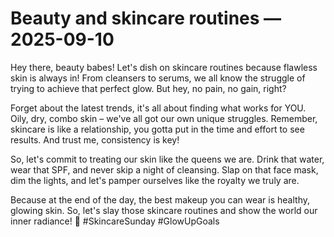 # Beauty and skincare routines — 2025-09-10

Hey there, beauty babes! Let's dish on skincare routines because flawless skin is always in! From cleansers to serums, we all know the struggle of trying to achieve that perfect glow. But hey, no pain, no gain, right?

Forget about the latest trends, it's all about finding what works for YOU. Oily, dry, combo skin – we've all got our own unique struggles. Remember, skincare is like a relationship, you gotta put in the time and effort to see results. And trust me, consistency is key!

So, let's commit to treating our skin like the queens we are. Drink that water, wear that SPF, and never skip a night of cleansing. Slap on that face mask, dim the lights, and let's pamper ourselves like the royalty we truly are.

Because at the end of the day, the best makeup you can wear is healthy, glowing skin. So, let's slay those skincare routines and show the world our inner radiance! 💫 #SkincareSunday #GlowUpGoals
